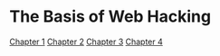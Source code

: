 # The Basis of Web Hacking

[Chapter 1](./Chapter_1.md)
[Chapter 2](./Chapter_2.md)
[Chapter 3](./Chapter_3.md)
[Chapter 4](./Chapter_4.md)

